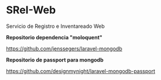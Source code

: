 # SReI-Web
Servicio de Registro e Inventareado Web

**Repositorio dependencia "moloquent"**

https://github.com/jenssegers/laravel-mongodb

**Repositorio de passport para mongodb**

https://github.com/designmynight/laravel-mongodb-passport
